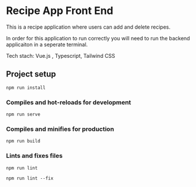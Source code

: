 # Recipe App Front End

This is a recipe application where users can add and delete recipes.

In order for this application to run correctly you will need to run the backend applicaiton in a seperate terminal.

Tech stach: Vue.js , Typescript, Tailwind CSS

## Project setup

```
npm run install
```

### Compiles and hot-reloads for development

```
npm run serve
```

### Compiles and minifies for production

```
npm run build
```

### Lints and fixes files

```
npm run lint

npm run lint --fix
```
